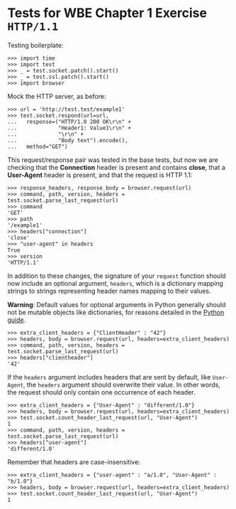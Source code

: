 Tests for WBE Chapter 1 Exercise `HTTP/1.1`
===========================================

Testing boilerplate:

    >>> import time
    >>> import test
    >>> _ = test.socket.patch().start()
    >>> _ = test.ssl.patch().start()
    >>> import browser

Mock the HTTP server, as before:

    >>> url = 'http://test.test/example1'
    >>> test.socket.respond(url=url,
    ...   response=("HTTP/1.0 200 OK\r\n" +
    ...             "Header1: Value1\r\n" + 
    ...             "\r\n" +
    ...             "Body text").encode(),
    ...   method="GET")

This request/response pair was tested in the base tests, but now we are 
  checking that the __Connection__ header is present and contains __close__, that a
  __User-Agent__ header is present, and that the request is HTTP 1.1:

    >>> response_headers, response_body = browser.request(url)
    >>> command, path, version, headers = test.socket.parse_last_request(url)
    >>> command
    'GET'
    >>> path
    '/example1'
    >>> headers["connection"]
    'close'
    >>> "user-agent" in headers
    True
    >>> version
    'HTTP/1.1'

In addition to these changes, the signature of your `request` function should 
  now include an optional argument, `headers`, which is a dictionary mapping 
  strings to strings representing header names mapping to their values.

**Warning**: Default values for optional arguments in Python generally should
not be mutable objects like dictionaries, for reasons detailed in the
[Python guide](https://docs.python-guide.org/writing/gotchas/#default-args).
    
    >>> extra_client_headers = {"ClientHeader" : "42"}
    >>> headers, body = browser.request(url, headers=extra_client_headers)
    >>> command, path, version, headers = test.socket.parse_last_request(url)
    >>> headers["clientheader"]
    '42'

If the `headers` argument includes headers that are sent by default, like `User-Agent`,
    the `headers` argument should overwrite their value.
In other words, the request should only contain one occurrence of each header.
  
    >>> extra_client_headers = {"User-Agent" : "different/1.0"}
    >>> headers, body = browser.request(url, headers=extra_client_headers)
    >>> test.socket.count_header_last_request(url, "User-Agent")
    1
    >>> command, path, version, headers = test.socket.parse_last_request(url)
    >>> headers["user-agent"]
    'different/1.0'

Remember that headers are case-insensitive:

    >>> extra_client_headers = {"user-agent" : "a/1.0", "User-Agent" : "b/1.0"}
    >>> headers, body = browser.request(url, headers=extra_client_headers)
    >>> test.socket.count_header_last_request(url, "User-Agent")
    1
